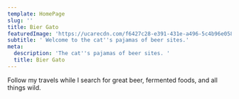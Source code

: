 ```yaml
---
template: HomePage
slug: ''
title: Bier Gato
featuredImage: 'https://ucarecdn.com/f6427c28-e391-431e-a496-5c4b96e058a5/'
subtitle: ' Welcome to the cat''s pajamas of beer sites.'
meta:
  description: 'The cat''s pajamas of beer sites. '
  title: Bier Gato
---
```

Follow my travels while I search for great beer, fermented foods, and all things wild.
